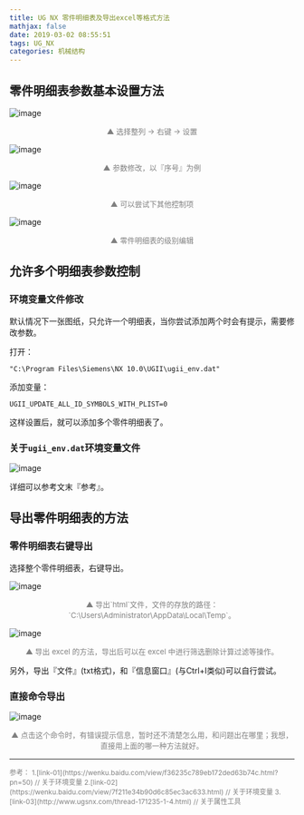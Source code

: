 ```yaml
---
title: UG NX 零件明细表及导出excel等格式方法
mathjax: false
date: 2019-03-02 08:55:51
tags: UG_NX
categories: 机械结构
---
```


## 零件明细表参数基本设置方法

![image](https://ws4.sinaimg.cn/large/006mcMYXgy1g0o68gwchmj30lj0aqdge.jpg)
<div style="font-size:13px;color:gray;text-align:center">▲ 选择整列 -> 右键 -> 设置</div>

<!--more-->

![image](https://ws1.sinaimg.cn/large/006mcMYXgy1g0o69v0w17j30gb0d4t93.jpg)
<div style="font-size:13px;color:gray;text-align:center">▲ 参数修改，以『序号』为例</div>

![image](https://wx1.sinaimg.cn/large/006mcMYXgy1g0o6b7qfmmj30va0hhjso.jpg)
<div style="font-size:13px;color:gray;text-align:center">▲ 可以尝试下其他控制项</div>

![image](https://wx3.sinaimg.cn/large/006mcMYXgy1g0o6cvqa96j316l0hitaa.jpg)
<div style="font-size:13px;color:gray;text-align:center">▲ 零件明细表的级别编辑</div>

## 允许多个明细表参数控制

### 环境变量文件修改

默认情况下一张图纸，只允许一个明细表，当你尝试添加两个时会有提示，需要修改参数。

打开：

```
"C:\Program Files\Siemens\NX 10.0\UGII\ugii_env.dat"
```
添加变量：

```
UGII_UPDATE_ALL_ID_SYMBOLS_WITH_PLIST=0
```

这样设置后，就可以添加多个零件明细表了。

### 关于`ugii_env.dat`环境变量文件

![image](https://wx4.sinaimg.cn/large/006mcMYXgy1g0o6k94hi0j30r90gin4t.jpg)

详细可以参考文末『参考』。

## 导出零件明细表的方法

### 零件明细表右键导出

选择整个零件明细表，右键导出。

![image](https://wx3.sinaimg.cn/large/006mcMYXgy1g0o6mbny4yj30gm0asaae.jpg)

<div style="font-size:13px;color:gray;text-align:center">▲ 导出`html`文件，文件的存放的路径：`C:\Users\Administrator\AppData\Local\Temp`。</div>

![image](https://ws3.sinaimg.cn/large/006mcMYXgy1g0o6nul0ozj309406iwek.jpg)
<div style="font-size:13px;color:gray;text-align:center">▲ 导出 excel 的方法，导出后可以在 excel 中进行筛选删除计算过滤等操作。</div>

另外，导出『文件』(txt格式)，和『信息窗口』(与Ctrl+I类似)可以自行尝试。

### 直接命令导出

![image](https://wx2.sinaimg.cn/large/006mcMYXgy1g0o6qdovf8j30dq040dg4.jpg)
<div style="font-size:13px;color:gray;text-align:center">▲ 点击这个命令时，有错误提示信息，暂时还不清楚怎么用，和问题出在哪里；我想，直接用上面的哪一种方法就好。</div>
<hr/>
<span style="color:gray;font-size:12px">
参考：
1.[link-01](https://wenku.baidu.com/view/f36235c789eb172ded63b74c.html?pn=50) //  关于环境变量
2.[link-02](https://wenku.baidu.com/view/7f211e34b90d6c85ec3ac633.html) //  关于环境变量
3.[link-03](http://www.ugsnx.com/thread-171235-1-4.html) //  关于属性工具
</span>
